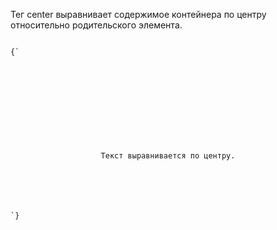 <p>
	Тег <LE>center</LE> выравнивает содержимое контейнера по центру относительно родительского элемента.
</p>

<ExampleBox>

<Code>
{`
	<!DOCTYPE HTML PUBLIC "-//W3C//DTD HTML 4.01//EN" "http://www.w3.org/TR/html4/strict.dtd">
	<html>
 	<head>
  			<title>Тег CENTER</title>
  			<meta http-equiv="Content-Type" content="text/html; charset=utf-8">
 	</head>
 	<body> 
 			<center>
			  	<p>Текст выравнивается по центру.</p>
  			</center>  
 	</body> 
	</html>
`}
</Code>

</ExampleBox>




